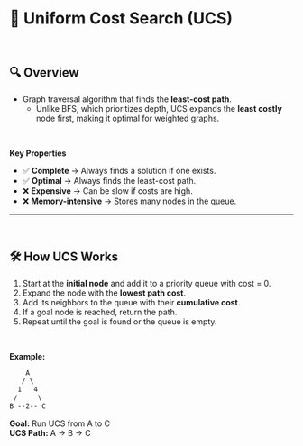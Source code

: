 # 🌟 Uniform Cost Search (UCS)  

<br>

## 🔍 **Overview**  
- Graph traversal algorithm that finds the **least-cost path**. 
    - Unlike BFS, which prioritizes depth, UCS expands the **least costly** node first, making it optimal for weighted graphs.  

<br>

**Key Properties**  
- ✅ **Complete** → Always finds a solution if one exists.  
- ✅ **Optimal** → Always finds the least-cost path.  
- ❌ **Expensive** → Can be slow if costs are high.  
- ❌ **Memory-intensive** → Stores many nodes in the queue.  

---
<br>

## 🛠 **How UCS Works**  
1. Start at the **initial node** and add it to a priority queue with cost = 0.  
2. Expand the node with the **lowest path cost**.  
3. Add its neighbors to the queue with their **cumulative cost**.  
4. If a goal node is reached, return the path.  
5. Repeat until the goal is found or the queue is empty.

<br>

**Example:**  

```css
    A
   / \
  1   4
 /     \
B --2-- C

```
**Goal:** Run UCS from A to C
<br>
**UCS Path:** A → B → C 
